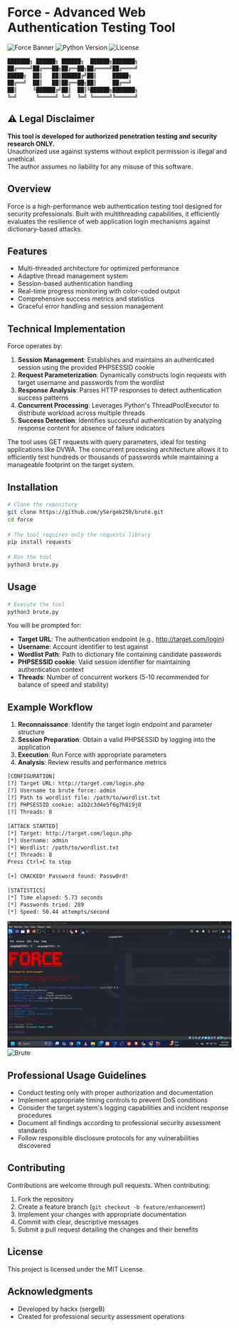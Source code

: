 # Force - Advanced Web Authentication Testing Tool

![Force Banner](https://img.shields.io/badge/FORCE-Web%20Brute%20Forcer-red)
![Python Version](https://img.shields.io/badge/python-3.6%2B-blue)
![License](https://img.shields.io/badge/license-MIT-green)

```
███████╗ ██████╗ ██████╗  ██████╗███████╗
██╔════╝██╔═══██╗██╔══██╗██╔════╝██╔════╝
█████╗  ██║   ██║██████╔╝██║     █████╗  
██╔══╝  ██║   ██║██╔══██╗██║     ██╔══╝  
██║     ╚██████╔╝██║  ██║╚██████╗███████╗
╚═╝      ╚═════╝ ╚═╝  ╚═╝ ╚═════╝╚══════╝
```

## ⚠️ Legal Disclaimer

**This tool is developed for authorized penetration testing and security research ONLY.**  
Unauthorized use against systems without explicit permission is illegal and unethical.  
The author assumes no liability for any misuse of this software.

## Overview

Force is a high-performance web authentication testing tool designed for security professionals. Built with multithreading capabilities, it efficiently evaluates the resilience of web application login mechanisms against dictionary-based attacks.

## Features

- Multi-threaded architecture for optimized performance
- Adaptive thread management system
- Session-based authentication handling
- Real-time progress monitoring with color-coded output
- Comprehensive success metrics and statistics
- Graceful error handling and session management

## Technical Implementation

Force operates by:

1. **Session Management**: Establishes and maintains an authenticated session using the provided PHPSESSID cookie
2. **Request Parameterization**: Dynamically constructs login requests with target username and passwords from the wordlist
3. **Response Analysis**: Parses HTTP responses to detect authentication success patterns
4. **Concurrent Processing**: Leverages Python's ThreadPoolExecutor to distribute workload across multiple threads
5. **Success Detection**: Identifies successful authentication by analyzing response content for absence of failure indicators

The tool uses GET requests with query parameters, ideal for testing applications like DVWA. The concurrent processing architecture allows it to efficiently test hundreds or thousands of passwords while maintaining a manageable footprint on the target system.

## Installation

```bash
# Clone the repository
git clone https://github.com/ySergeb250/brute.git
cd force

# The tool requires only the requests library
pip install requests

# Run the tool
python3 brute.py
```

## Usage

```bash
# Execute the tool
python3 brute.py
```

You will be prompted for:

- **Target URL**: The authentication endpoint (e.g., http://target.com/login)
- **Username**: Account identifier to test against
- **Wordlist Path**: Path to dictionary file containing candidate passwords
- **PHPSESSID cookie**: Valid session identifier for maintaining authentication context
- **Threads**: Number of concurrent workers (5-10 recommended for balance of speed and stability)

## Example Workflow

1. **Reconnaissance**: Identify the target login endpoint and parameter structure
2. **Session Preparation**: Obtain a valid PHPSESSID by logging into the application
3. **Execution**: Run Force with appropriate parameters
4. **Analysis**: Review results and performance metrics

```
[CONFIGURATION]
[?] Target URL: http://target.com/login.php
[?] Username to brute force: admin
[?] Path to wordlist file: /path/to/wordlist.txt
[?] PHPSESSID cookie: a1b2c3d4e5f6g7h8i9j0
[?] Threads: 8

[ATTACK STARTED]
[*] Target: http://target.com/login.php
[*] Username: admin
[*] Wordlist: /path/to/wordlist.txt
[*] Threads: 8
Press Ctrl+C to stop

[+] CRACKED! Password found: Passw0rd!

[STATISTICS]
[*] Time elapsed: 5.73 seconds
[*] Passwords tried: 289
[*] Speed: 50.44 attempts/second
```

![Brute](https://github.com/Sergeb250/web-brute-forcer/blob/df0eb639bb305e8de8ca7e33d372e41aeaacc742/bruteImages/Screenshot%20(28).png)
![Brute]()

## Professional Usage Guidelines

- Conduct testing only with proper authorization and documentation
- Implement appropriate timing controls to prevent DoS conditions
- Consider the target system's logging capabilities and incident response procedures
- Document all findings according to professional security assessment standards
- Follow responsible disclosure protocols for any vulnerabilities discovered

## Contributing

Contributions are welcome through pull requests. When contributing:

1. Fork the repository
2. Create a feature branch (`git checkout -b feature/enhancement`)
3. Implement your changes with appropriate documentation
4. Commit with clear, descriptive messages
5. Submit a pull request detailing the changes and their benefits

## License

This project is licensed under the MIT License.

## Acknowledgments

- Developed by hackx (sergeB)
- Created for professional security assessment operations
